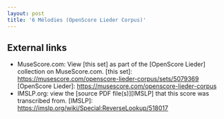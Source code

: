 ```yaml
---
layout: post
title: '6 Mélodies (OpenScore Lieder Corpus)'
---
```


## External links

- MuseScore.com: View [this set] as part of the [OpenScore Lieder] collection on MuseScore.com.
[this set]: https://musescore.com/openscore-lieder-corpus/sets/5079369
[OpenScore Lieder]: https://musescore.com/openscore-lieder-corpus
- IMSLP.org: view the [source PDF file(s)][IMSLP] that this score was transcribed from.
[IMSLP]: https://imslp.org/wiki/Special:ReverseLookup/518017

